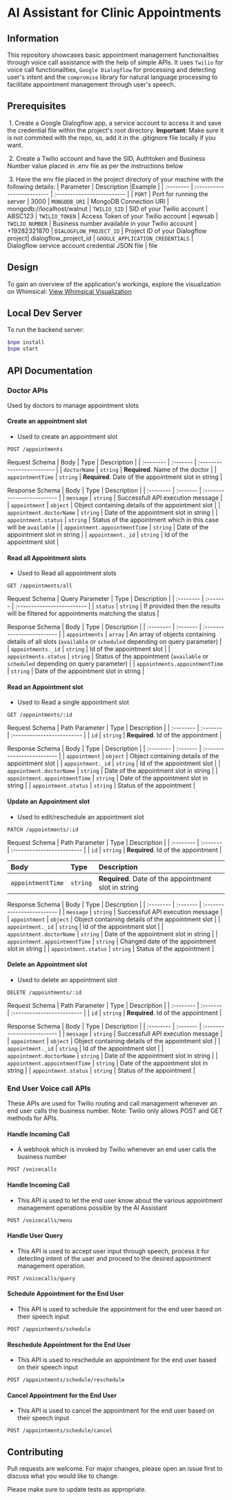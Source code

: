 # AI Assistant for Clinic Appointments

## Information
This repository showcases basic appointment management functionailties through voice call assistance with the help of simple APIs. It uses `Twilio` for voice call functionailties, `Google Dialogflow` for processing and detecting user's intent and the `compromise` library for natural language processing to facilitate appointment management through user's speech.

## Prerequisites
 1. Create a Google Dialogflow app, a service account to access it and save the credential file within the project's root directory. **Important**: Make sure it is not commited with the repo, so, add it in the .gitignore file locally if you want.

 2. Create a Twilio account and have the SID, Authtoken and Business Number value placed in .env file as per the instructions below

 3. Have the env file placed in the project directory of your machine with the following details:
| Parameter | Description                |Example                |
| :-------- | :------------------------- | :------------------------- |
| `PORT` | Port for running the server | 3000
| `MONGODB_URI` | MongoDB Connection URI | mongodb://localhost/walnut
| `TWILIO_SID` | SID of your Twilio account | ABSC123
| `TWILIO_TOKEN` | Access Token of your Twilio account | eqwsab
| `TWILIO_NUMBER` | Business number available in your Twilio account | +19282321870
| `DIALOGFLOW_PROJECT_ID` | Project ID of your Dialogflow project| dialogflow_project_id
| `GOOGLE_APPLICATION_CREDENTIALS` | Dialogflow service account credential JSON file | file

## Design
To gain an overview of the application's workings, explore the visualization on Whimsical: [View Whimsical Visualization](https://whimsical.com/walnut-voice-assists-app-9T9gbrvD3DfXyR4FRZ5LNe)

## Local Dev Server
To run the backend server:
```bash
$npm install
$npm start
```

## API Documentation

### Doctor APIs
Used by doctors to manage appointment slots

#### Create an appointment slot
- Used to create an appointment slot
```http
POST /appointments
```
Request Schema
| Body | Type     | Description                |
| :-------- | :------- | :------------------------- |
| `doctorName` | `string` | **Required**. Name of the doctor |
| `appointmentTime` | `string` | **Required**. Date of the appointment slot in string |

Response Schema
| Body | Type     | Description                |
| :-------- | :------- | :------------------------- |
| `message` | `string` | Successfull API execution message |
| `appointment` | `object` | Object containing details of the appointment slot |
| `appointment.doctorName` | `string` | Date of the appointment slot in string |
| `appointment.status` | `string` | Status of the appointment which in this case will be `available` |
| `appointment.appointmentTime` | `string` | Date of the appointment slot in string |
| `appointment._id` | `string` | Id of the appointment slot |

#### Read all Appointment slots
- Used to Read all appointment slots
```http
GET /appointments/all
```
Request Schema
| Query Parameter | Type     | Description                |
| :-------- | :------- | :------------------------- |
| `status` | `string` | If provided then the results will be filtered for appointments matching the status |

Response Schema
| Body | Type     | Description                |
| :-------- | :------- | :------------------------- |
| `appointments` | `array` | An array of objects containing details of all slots (`available` or `scheduled` depending on query parameter) |
| `appointments._id` | `string` | Id of the appointment slot |
| `appointments.status` | `string` | Status of the appointment (`available` or `scheduled` depending on query parameter) |
| `appointments.appointmentTime` | `string` | Date of the appointment slot in string |

#### Read an Appointment slot
- Used to Read a single appointment slot

```http
GET /appointments/:id
```
Request Schema
| Path Parameter | Type     | Description                |
| :-------- | :------- | :------------------------- |
| `id` | `string` | **Required**. Id of the appointment |

Response Schema
| Body | Type     | Description                |
| :-------- | :------- | :------------------------- |
| `appointment` | `object` | Object containing details of the appointment slot |
| `appointment._id` | `string` | Id of the appointment slot |
| `appointment.doctorName` | `string` | Date of the appointment slot in string |
| `appointment.appointmentTime` | `string` | Date of the appointment slot in string |
| `appointment.status` | `string` | Status of the appointment |

#### Update an Appointment slot
- Used to edit/reschedule an appointment slot
```http
PATCH /appointments/:id
```
Request Schema
| Path Parameter | Type     | Description                |
| :-------- | :------- | :------------------------- |
| `id` | `string` | **Required**. Id of the appointment |

| Body | Type     | Description                |
| :-------- | :------- | :------------------------- |
| `appointmentTime` | `string` | **Required**. Date of the appointment slot in string |

Response Schema
| Body | Type     | Description                |
| :-------- | :------- | :------------------------- |
| `message` | `string` | Successfull API execution message |
| `appointment` | `object` | Object containing details of the appointment slot |
| `appointment._id` | `string` | Id of the appointment slot |
| `appointment.doctorName` | `string` | Date of the appointment slot in string |
| `appointment.appointmentTime` | `string` | Changed date of the appointment slot in string |
| `appointment.status` | `string` | Status of the appointment |

#### Delete an Appointment slot
- Used to delete an appointment slot
```http
DELETE /appointments/:id
```
Request Schema
| Path Parameter | Type     | Description                |
| :-------- | :------- | :------------------------- |
| `id` | `string` | **Required**. Id of the appointment |

Response Schema
| Body | Type     | Description                |
| :-------- | :------- | :------------------------- |
| `message` | `string` | Successfull API execution message |
| `appointment` | `object` | Object containing details of the appointment slot |
| `appointment._id` | `string` | Id of the appointment slot |
| `appointment.doctorName` | `string` | Date of the appointment slot in string |
| `appointment.appointmentTime` | `string` | Date of the appointment slot in string |
| `appointment.status` | `string` | Status of the appointment |

### End User Voice call APIs 
These APIs are used for Twilio routing and call management whenever an end user calls the business number. Note: Twilio only allows POST and GET methods for APIs.

#### Handle Incoming Call
- A webhook which is invoked by Twilio whenever an end user calls the business number
```http
POST /voicecalls
```

#### Handle Incoming Call
- This API is used to let the end user know about the various appointment management operations possible by the AI Assistant
```http
POST /voicecalls/menu
```

#### Handle User Query
- This API is used to accept user input through speech, process it for detecting intent of the user and proceed to the desired appointment management operation.
```http
POST /voicecalls/query
```

#### Schedule Appointment for the End User
- This API is used to schedule the appointment for the end user based on their speech input
```http
POST /appointments/schedule
```

#### Reschedule Appointment for the End User
- This API is used to reschedule an appointment for the end user based on their speech input
```http
POST /appointments/schedule/reschedule
```

#### Cancel Appointment for the End User
- This API is used to cancel the appointment for the end user based on their speech input
```http
POST /appointments/schedule/cancel
```

## Contributing

Pull requests are welcome. For major changes, please open an issue first
to discuss what you would like to change.

Please make sure to update tests as appropriate.